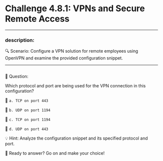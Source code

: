# **Challenge 4.8.1: VPNs and Secure Remote Access**

---

### **description:**

🔍 Scenario: Configure a VPN solution for remote employees using OpenVPN and examine the provided configuration snippet.

---
```plaintext

```
🤔 Question:

Which protocol and port are being used for the VPN connection in this configuration?

🔘 ```a. TCP on port 443```

🔘 ```b. UDP on port 1194```

🔘 ```c. TCP on port 1194```

🔘 ```d. UDP on port 443```

💡 Hint: Analyze the configuration snippet and its specified protocol and port.

🚀 Ready to answer? Go on and make your choice!